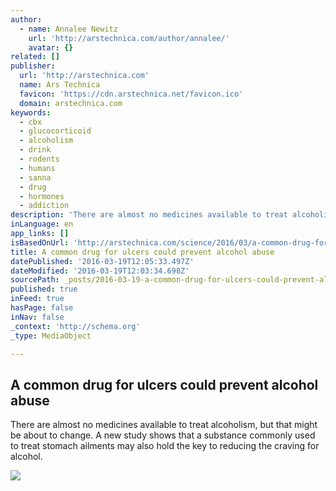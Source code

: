 ```yaml
---
author:
  - name: Annalee Newitz
    url: 'http://arstechnica.com/author/annalee/'
    avatar: {}
related: []
publisher:
  url: 'http://arstechnica.com'
  name: Ars Technica
  favicon: 'https://cdn.arstechnica.net/favicon.ico'
  domain: arstechnica.com
keywords:
  - cbx
  - glucocorticoid
  - alcoholism
  - drink
  - rodents
  - humans
  - sanna
  - drug
  - hormones
  - addiction
description: 'There are almost no medicines available to treat alcoholism, but that might be about to change. A new study shows that a substance commonly used to treat stomach ailments may also hold the key to reducing the craving for alcohol.'
inLanguage: en
app_links: []
isBasedOnUrl: 'http://arstechnica.com/science/2016/03/a-common-drug-for-ulcers-could-prevent-alcohol-abuse/'
title: A common drug for ulcers could prevent alcohol abuse
datePublished: '2016-03-19T12:05:33.497Z'
dateModified: '2016-03-19T12:03:34.698Z'
sourcePath: _posts/2016-03-19-a-common-drug-for-ulcers-could-prevent-alcohol-abuse.md
published: true
inFeed: true
hasPage: false
inNav: false
_context: 'http://schema.org'
_type: MediaObject

---
```

<article style=""><h1>A common drug for ulcers could prevent alcohol abuse</h1><p>There are almost no medicines available to treat alcoholism, but that might be about to change. A new study shows that a substance commonly used to treat stomach ailments may also hold the key to reducing the craving for alcohol.</p><img src="http://cdn.arstechnica.net/wp-content/uploads/2016/03/image-1.png" /></article>